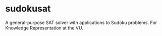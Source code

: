 # sudokusat
A general-purpose SAT solver with applications to Sudoku problems. For Knowledge Representation at the VU.
